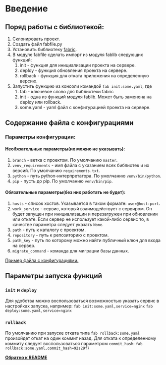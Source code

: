 # Введение


## Поряд работы с библиотекой:
1. Склонировать проект.
2. Создать файл fabfile.py
3. Установить библиотеку [fabric](http://www.fabfile.org/installing.html). 
4. В модуле fabfile сделать импорт из модуля fablib следующих функций:
    1. init - функция для инициализации проекта на сервере. 
    2. deploy - функция обновления проекта на сервере.
    3. rollback - функция для отката приложения на определенную версию.
5. Запустить функцию из консоли командой `fab init:some.yaml`, где
    1. fab - ключевое слово для библиотеки fabric
    2. init - одна из функций модуля fablib. Может быть заменена на 
    deploy или rollback.
    3. some.yaml - yaml файл с конфигурацией проекта на сервере.


## Содержание файла с конфигурациями

### Параметры конфигурации:
#### Необязательные параметры(их можно не указывать):
1. `branch` - ветка с проектом. По умолчанию `master`.
2. `venv_requirements` - имя файла с указанием всех библиотек и их версий.
По умолчанию `requirements.txt`.
3. `python` - путь python-интерпретатора. По умолчанию `venv/bin/python`.
4. `pip` - пусть до pip. По умолчанию `venv/bin/pip`.
#### Обязательные параметры(без них работать не будет):
1. `hosts` - список хостов. Указывается в таком формате: `user@host:port`.
2. `work_service` - сервис, который взаимодействует с сервиром. 
Он будет запущен при инициализации и перезагружен при обновлении или откате.
Если сервер не использует какой-либо сервис то, в качестве параметра следует указать `None`.
3. `path` - путь к каталогу с проектом.
4. `repository` - путь к репозиторию с проектом.
5. `path_key` - путь по которому можно найти публичный ключ для входа на сервер.
6. `migrate_command` - команда для миграции базы данных.

[Пример файла с конфигурациями.](../myservers.yaml)


## Параметры запуска функций
### `init` и `deploy`
Для удобства можно воспользоваться возможностью указать сервис в настройках запуска, например:
 `fab init:some.yaml,service=nginx`
 `fab deploy:some.yaml,service=nginx`
### `rollback`
По умолчанию при запуске отката типа `fab rollback:some.yaml` произойдет откат на один коммит назад.
Для отката к определенному коммиту следует воспользоваться параметром `commit_hash`:
`fab rollback:some.yaml,commit_hash=92s29f7`








**[Обратно к README](../README.md)**